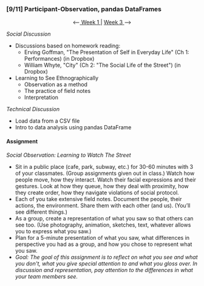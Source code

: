 ### [9/11] Participant-Observation, pandas DataFrames

<p align="center"> <--<a href="https://github.com/giladlotan/itpmssd/blob/master/Week_1/README.md"> Week 1 </a> | <a href="https://github.com/giladlotan/itpmssd/blob/master/Week_3/README.md"> Week 3 </a> --> </p>

_Social Discussion_
- Discussions based on homework reading:
    - Erving Goffman, "The Presentation of Self in Everyday Life" (Ch 1: Performances) (in Dropbox)
    - William Whyte, "City" (Ch 2: "The Social Life of the Street") (in Dropbox)
- Learning to See Ethnographically
    - Observation as a method
    - The practice of field notes
    - Interpretation

_Technical Discussion_
- Load data from a CSV file
- Intro to data analysis using pandas DataFrame

#### Assignment

_Social Observation: Learning to Watch The Street_
- Sit in a public place (cafe, park, subway, etc.) for 30-60 minutes with 3 of your classmates. (Group assignments given out in class.)  Watch how people move, how they interact.  Watch their facial expressions and their gestures. Look at how they queue, how they deal with proximity, how they create order, how they navigate violations of social protocol.
- Each of you take extensive field notes. Document the people, their actions, the environment.  Share them with each other (and us).  (You’ll see different things.)
- As a group, create a representation of what you saw so that others can see too. (Use photography, animation, sketches, text, whatever allows you to express what you saw.) 
- Plan for a 5-minute presentation of what you saw, what differences in perspective you had as a group, and how you chose to represent what you saw.  
- _Goal: The goal of this assignment is to reflect on what you see and what you don't, what you give special attention to and what you gloss over. In discussion and representation, pay attention to the differences in what your team members see._
